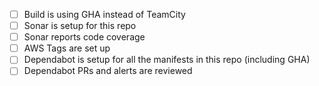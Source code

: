 - [ ] Build is using GHA instead of TeamCity
- [ ] Sonar is setup for this repo
- [ ] Sonar reports code coverage
- [ ] AWS Tags are set up
- [ ] Dependabot is setup for all the manifests in this repo (including GHA)
- [ ] Dependabot PRs and alerts are reviewed

